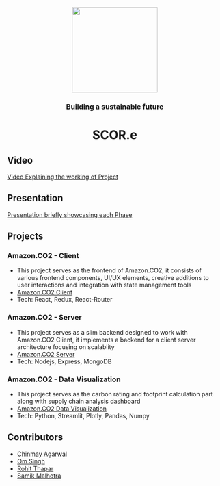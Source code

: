 <div align = "center">
<img height=200px src= "https://github.com/SCOR-3/.github/assets/72279316/06d0a4e5-4035-4e08-bfee-663059854a7b">

  ### Building a sustainable future

  # SCOR.e


</div>

## Video
[Video Explaining the working of Project](https://drive.google.com/file/d/1Z276l8y5PBLfpqDH4shW6SuKbKsjGm9P/view?usp=sharing)
## Presentation 
[Presentation briefly showcasing each Phase](https://drive.google.com/file/d/1OeN9PZ4AEC6BgVvAnZ3UvnPuPVGWtW_g/view?usp=sharing)

## Projects
### Amazon.CO2 - Client
- This project serves as the frontend of Amazon.CO2, it consists of various frontend components, UI/UX elements, creative additions to user interactions and integration with state management tools
- [Amazon.CO2 Client](https://github.com/SCOR-3/Amazon.CO2-Client)
- Tech: React, Redux, React-Router

### Amazon.CO2 - Server
- This project serves as a slim backend designed to work with Amazon.CO2 Client, it implements a backend for a client server architecture focusing on scalablity
- [Amazon.CO2 Server](https://github.com/SCOR-3/Amazon.CO2-Server)
- Tech: Nodejs, Express, MongoDB

### Amazon.CO2 - Data Visualization
- This project serves as the carbon rating and footprint calculation part along with supply chain analysis dashboard
- [Amazon.CO2 Data Visualization](https://github.com/SCOR-3/Amazon.CO2-DataVisualisation)
- Tech: Python, Streamlit, Plotly, Pandas, Numpy
  
## Contributors
- [Chinmay Agarwal](https://github.com/chinmayagarwal03)
- [Om Singh](https://github.com/om1429888)
- [Rohit Thapar](https://github.com/rohitthapar)
- [Samik Malhotra](https://github.com/Samikmalhotra)


